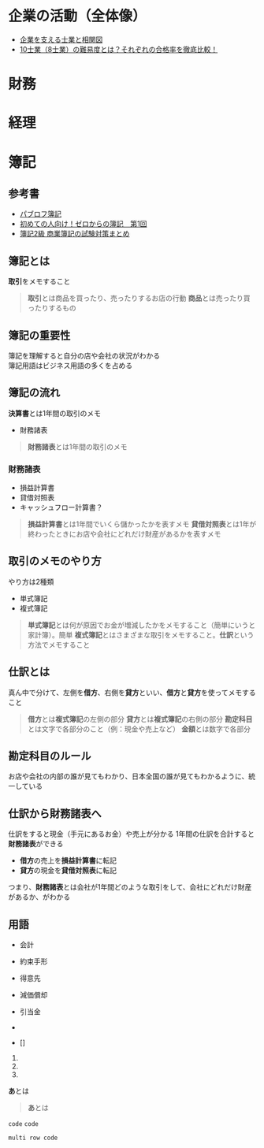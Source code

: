 # 企業の活動（全体像）
- [企業を支える士業と相関図](https://www.billy-desk.com/diagram/pro-correlation/)
- [10士業（8士業）の難易度とは？それぞれの合格率を徹底比較！](https://kaikeiplus.jp/topic/professional/9004/)

# 財務

# 経理

# 簿記
## 参考書
- [パブロフ簿記](https://pboki.com)
- [初めての人向け！ゼロからの簿記　第1回](https://pboki.com/firstboki/fboki1.html)
- [簿記2級 商業簿記の試験対策まとめ](https://pboki.com/boki2s-top)

## 簿記とは
**取引**をメモすること

>**取引**とは商品を買ったり、売ったりするお店の行動
>**商品**とは売ったり買ったりするもの

## 簿記の重要性
簿記を理解すると自分の店や会社の状況がわかる  
簿記用語はビジネス用語の多くを占める  

## 簿記の流れ
**決算書**とは1年間の取引のメモ

- 財務諸表
>**財務諸表**とは1年間の取引のメモ

### 財務諸表
- 損益計算書
- 貸借対照表
- キャッシュフロー計算書？

>**損益計算書**とは1年間でいくら儲かったかを表すメモ
>**貸借対照表**とは1年が終わったときにお店や会社にどれだけ財産があるかを表すメモ

## 取引のメモのやり方
やり方は2種類
- 単式簿記
- 複式簿記

>**単式簿記**とは何が原因でお金が増減したかをメモすること（簡単にいうと家計簿）。簡単
>**複式簿記**とはさまざまな取引をメモすること。**仕訳**という方法でメモすること

## 仕訳とは
真ん中で分けて、左側を**借方**、右側を**貸方**といい、**借方**と**貸方**を使ってメモすること

>**借方**とは**複式簿記**の左側の部分
>**貸方**とは**複式簿記**の右側の部分
>**勘定科目**とは文字で各部分のこと（例：現金や売上など）
>**金額**とは数字で各部分

## 勘定科目のルール
お店や会社の内部の誰が見てもわかり、日本全国の誰が見てもわかるように、統一している

## 仕訳から財務諸表へ
仕訳をすると現金（手元にあるお金）や売上が分かる
1年間の仕訳を合計すると**財務諸表**ができる

- **借方**の売上を**損益計算書**に転記
- **貸方**の現金を**貸借対照表**に転記

つまり、**財務諸表**とは会社が1年間どのような取引をして、会社にどれだけ財産があるか、がわかる

## 用語
- 会計
- 約束手形
- 得意先
- 減価償却
- 引当金

- 
- []

1. 
2. 
3. 

**あ**とは
>**あ**とは

` code `
` code `

```
multi row code
```
